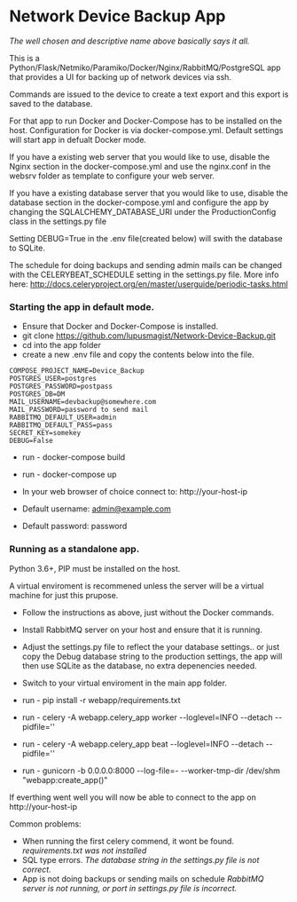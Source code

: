 # Network Device Backup App

*The well chosen and descriptive name above basically says it all.*

This is a Python/Flask/Netmiko/Paramiko/Docker/Nginx/RabbitMQ/PostgreSQL app that provides a UI for backing up of network devices via ssh.

Commands are issued to the device to create a text export and this export is saved to the database.

For that app to run Docker and Docker-Compose has to be installed on the host.
Configuration for Docker is via docker-compose.yml.
Default settings will start app in defualt Docker mode.

If you have a existing web server that you would like to use, disable the Nginx section in the docker-compose.yml and use the nginx.conf in the websrv folder as template to configure your web server.

If you have a existing database server that you would like to use, disable the database section in the docker-compose.yml and configure the app by changing the SQLALCHEMY_DATABASE_URI under the ProductionConfig class in the settings.py file

Setting DEBUG=True in the .env file(created below) will swith the database to SQLite.

The schedule for doing backups and sending admin mails can be changed with the CELERYBEAT_SCHEDULE setting in the settings.py file. More info here: http://docs.celeryproject.org/en/master/userguide/periodic-tasks.html


### Starting the app in default mode.

* Ensure that Docker and Docker-Compose is installed.
* git clone https://github.com/lupusmagist/Network-Device-Backup.git
* cd into the app folder
* create a new .env file and copy the contents below into the file.

```
COMPOSE_PROJECT_NAME=Device_Backup
POSTGRES_USER=postgres
POSTGRES_PASSWORD=postpass
POSTGRES_DB=DM
MAIL_USERNAME=devbackup@somewhere.com
MAIL_PASSWORD=password to send mail
RABBITMQ_DEFAULT_USER=admin
RABBITMQ_DEFAULT_PASS=pass
SECRET_KEY=somekey
DEBUG=False
```

* run - docker-compose build
* run - docker-compose up

* In your web browser of choice connect to: http://your-host-ip
* Default username: admin@example.com
* Default password: password

### Running as a standalone app.
Python 3.6+, PIP must be installed on the host.

A virtual enviroment is recommened unless the server will be a virtual machine for just this prupose.

* Follow the instructions as above, just without the Docker commands.
* Install RabbitMQ server on your host and ensure that it is running.
* Adjust the settings.py file to reflect the your database settings.. or
just copy the Debug database string to the production settings, the app will then use SQLite as the database, no extra depenencies needed.

* Switch to your virtual enviroment in the main app folder.
* run - pip install -r webapp/requirements.txt
* run - celery -A webapp.celery_app worker --loglevel=INFO --detach --pidfile=''
* run - celery -A webapp.celery_app beat --loglevel=INFO --detach --pidfile=''
* run - gunicorn -b 0.0.0.0:8000 --log-file=-  --worker-tmp-dir /dev/shm "webapp:create_app()"

If everthing went well you will now be able to connect to the app on http://your-host-ip

Common problems:
* When running the first celery commend, it wont be found.
    *requirements.txt was not installed*
* SQL type errors.
    *The database string in the settings.py file is not correct.*
* App is not doing backups or sending mails on schedule
    *RabbitMQ server is not running, or port in settings.py file is incorrect.*
